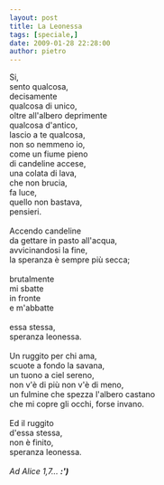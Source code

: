 ```yaml
---
layout: post
title: La Leonessa
tags: [speciale,]
date: 2009-01-28 22:28:00
author: pietro
---
```

Si,<br/>sento qualcosa,<br/>decisamente<br/>qualcosa di unico,<br/>oltre all'albero deprimente<br/>qualcosa d'antico,<br/>lascio a te qualcosa,<br/>non so nemmeno io,<br/>come un fiume pieno<br/>di candeline accese,<br/>una colata di lava,<br/>che non brucia,<br/>fa luce,<br/>quello non bastava,<br/>pensieri.<br/><br/>Accendo candeline<br/>da gettare in pasto all'acqua,<br/>avvicinandosi la fine,<br/>la speranza è sempre più secca;<br/><br/>brutalmente<br/>mi sbatte<br/>in fronte<br/>e m'abbatte<br/><br/>essa stessa,<br/>speranza leonessa.<br/><br/>Un ruggito per chi ama,<br/>scuote a fondo la savana,<br/>un tuono a ciel sereno,<br/>non v'è di più non v'è di meno,<br/>un fulmine che spezza l'albero castano<br/>che mi copre gli occhi, forse invano.<br/><br/>Ed il ruggito<br/>d'essa stessa,<br/>non è finito,<br/>speranza leonessa.<br/><br/><span style="font-style: italic">Ad Alice 1,7... <span style="font-weight: bold">:')</span></span>
